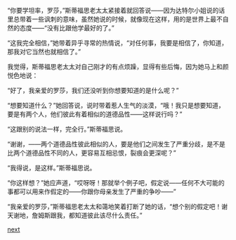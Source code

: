 
“你要学坦率，罗莎，”斯蒂福思老太太紧接着就回答说——因为达特尔小姐说的话里总带着一些讽刺的意味，虽然她说的时候，就像现在这样，用的是世界上最不自然的态度——“没有比跟他学最好的了。”

“这我完全相信，”她带着异乎寻常的热情说，“对任何事，我要是相信了，你知道，那我对它当然也就相信了。”

我觉得，斯蒂福思老太太对自己刚才的有点烦躁，显得有些后悔，因为她马上和颜悦色地说：

“好了，我亲爱的罗莎，我们还没听到你想要知道的是什么呢？”

“想要知道什么？”她回答说，说时带着惹人生气的淡漠，“哦！我只是想要知道，要是有两个人，他们彼此有着相似的道德品性——这样说行吗？”

“这跟别的说法一样，完全行。”斯蒂福思说。

“谢谢，——两个道德品性彼此相似的人，要是他们之间发生了严重分歧，是不是比两个道德品性不同的人，更容易互相忌恨，裂痕会更深呢？”

“我得说，是这样。”斯蒂福思说。

“你这样想？”她应声道，“哎呀呀！那就举个例子吧，假定说——任何不大可能的事都可以用来作假定的——你跟你母亲发生了严重的争吵——”

“我亲爱的罗莎，”斯蒂福思老太太和蔼地笑着打断了她的话，“想个别的假定吧！谢天谢地，詹姆斯跟我，都知道彼此该尽什么责任。”

[next](page388.md)